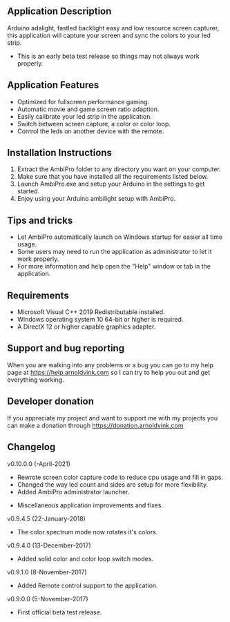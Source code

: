 ## Application Description
Arduino adalight, fastled backlight easy and low resource screen capturer,
this application will capture your screen and sync the colors to your led strip.
- This is an early beta test release so things may not always work properly.

## Application Features
- Optimized for fullscreen performance gaming.
- Automatic movie and game screen ratio adaption.
- Easily calibrate your led strip in the application.
- Switch between screen capture, a color or color loop.
- Control the leds on another device with the remote.

## Installation Instructions
1) Extract the AmbiPro folder to any directory you want on your computer.
2) Make sure that you have installed all the requirements listed below.
3) Launch AmbiPro.exe and setup your Arduino in the settings to get started.
4) Enjoy using your Arduino ambilight setup with AmbiPro.

## Tips and tricks
- Let AmbiPro automatically launch on Windows startup for easier all time usage.
- Some users may need to run the application as administrator to let it work properly.
- For more information and help open the "Help" window or tab in the application.

## Requirements
- Microsoft Visual C++ 2019 Redistributable installed.
- Windows operating system 10 64-bit or higher is required.
- A DirectX 12 or higher capable graphics adapter.

## Support and bug reporting
When you are walking into any problems or a bug you can go to my help page at https://help.arnoldvink.com so I can try to help you out and get everything working.

## Developer donation
If you appreciate my project and want to support me with my projects you can make a donation through https://donation.arnoldvink.com

## Changelog
v0.10.0.0 (-April-2021)
- Rewrote screen color capture code to reduce cpu usage and fill in gaps.
- Changed the way led count and sides are setup for more flexibility.
- Added AmbiPro administrator launcher.
* Miscellaneous application improvements and fixes.

v0.9.4.5 (22-January-2018)
- The color spectrum mode now rotates it's colors.

v0.9.4.0 (13-December-2017)
- Added solid color and color loop switch modes.

v0.9.1.0 (8-November-2017)
- Added Remote control support to the application.

v0.9.0.0 (5-November-2017)
- First official beta test release.
